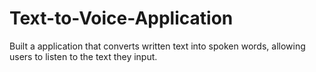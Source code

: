 # Text-to-Voice-Application
Built a application that converts written text into spoken words, allowing users to listen to the text they input.
